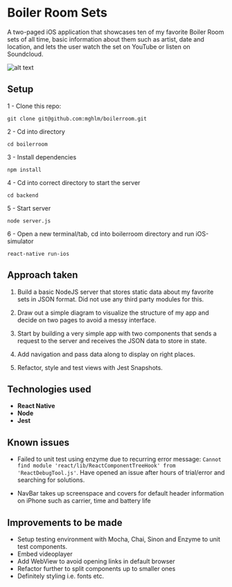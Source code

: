 # Boiler Room Sets

A two-paged iOS application that showcases ten of my favorite Boiler Room sets of all time, basic information about them such as artist, date and location, and lets the user watch the set on YouTube or listen on Soundcloud.

![alt text](https://media.giphy.com/media/3oKIPAxEEX0tdccr6w/giphy.gif)


## Setup

1 - Clone this repo:

`git clone git@github.com:mghlm/boilerroom.git`

2 - Cd into directory

`cd boilerroom`

3 - Install dependencies

`npm install`

4 - Cd into correct directory to start the server

`cd backend`

5 - Start server

`node server.js`

6 - Open a new terminal/tab, cd into boilerroom directory and run iOS-simulator

`react-native run-ios`

## Approach taken

1. Build a basic NodeJS server that stores static data about my favorite sets in JSON format. Did not use any third party modules for this.

2. Draw out a simple diagram to visualize the structure of my app and decide on two pages to avoid a messy interface.

3. Start by building a very simple app with two components that sends a request to the server and receives the JSON data to store in state.

4. Add navigation and pass data along to display on right places.

5. Refactor, style and test views with Jest Snapshots.

## Technologies used

* **React Native**
* **Node**
* **Jest**

## Known issues

* Failed to unit test using enzyme due to recurring error message: `Cannot find module 'react/lib/ReactComponentTreeHook' from 'ReactDebugTool.js'`. Have opened an issue after hours of trial/error and searching for solutions.

*  NavBar takes up screenspace and covers for default header information on iPhone such as carrier, time and battery life

## Improvements to be made

* Setup testing environment with Mocha, Chai, Sinon and Enzyme to unit test components.
* Embed videoplayer
* Add WebView to avoid opening links in default browser
* Refactor further to split components up to smaller ones
* Definitely styling i.e. fonts etc. 
